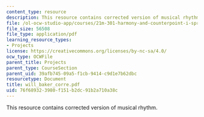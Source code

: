 ```yaml
---
content_type: resource
description: This resource contains corrected version of musical rhythm.
file: /ol-ocw-studio-app/courses/21m-301-harmony-and-counterpoint-i-spring-2005/76f689323980f151b2dc91b2a710a38c_will_baker_corre.pdf
file_size: 56508
file_type: application/pdf
learning_resource_types:
- Projects
license: https://creativecommons.org/licenses/by-nc-sa/4.0/
ocw_type: OCWFile
parent_title: Projects
parent_type: CourseSection
parent_uid: 39afb745-09a5-f1cb-9414-c9d1e7b62dbc
resourcetype: Document
title: will_baker_corre.pdf
uid: 76f68932-3980-f151-b2dc-91b2a710a38c
---
```

This resource contains corrected version of musical rhythm.
